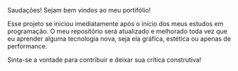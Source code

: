 Saudações!
Sejam bem vindos ao meu portifólio!

Esse projeto se iniciou imediatamente após o início dos meus estudos em programação.
O meu repositório será atualizado e melhorado toda vez que eu aprender alguma tecnologia nova, seja ela gráfica, estética ou apenas de performance.

Sinta-se a vontade para contribuir e deixar sua crítica construtiva!

